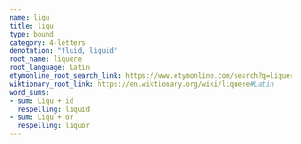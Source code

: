 ```yaml
---
name: liqu
title: liqu
type: bound
category: 4-letters
denotation: "fluid, liquid"
root_name: liquere
root_language: Latin
etymonline_root_search_link: https://www.etymonline.com/search?q=liquere
wiktionary_root_link: https://en.wiktionary.org/wiki/liquere#Latin
word_sums:
- sum: Liqu + id
  respelling: liquid
- sum: Liqu + or
  respelling: liquor
---
```

